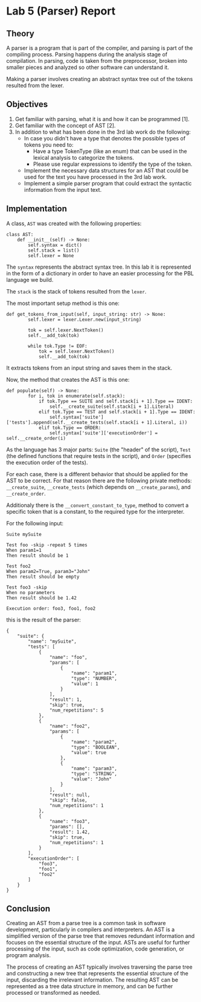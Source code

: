 # Lab 5 (Parser) Report
## Theory
A parser is a program that is part of the compiler, and parsing is part of the 
compiling process. Parsing happens during the analysis stage of compilation.
In parsing, code is taken from the preprocessor, broken into smaller pieces and 
analyzed so other software can understand it.

Making a parser involves creating an abstract syntax tree out of the tokens resulted
from the lexer.

## Objectives
 1. Get familiar with parsing, what it is and how it can be programmed [1].
 2. Get familiar with the concept of AST [2].
 3. In addition to what has been done in the 3rd lab work do the following:
     - In case you didn't have a type that denotes the possible types of tokens you need to:
        -  Have a type TokenType (like an enum) that can be used in the lexical analysis to categorize the tokens.
         - Please use regular expressions to identify the type of the token.
     - Implement the necessary data structures for an AST that could be used for the text you have processed in the 3rd lab work.
     - Implement a simple parser program that could extract the syntactic information from the input text.


## Implementation
A class, `AST` was created with the following properties:
```pycon
class AST:
    def __init__(self) -> None:
        self.syntax = dict()
        self.stack = list()
        self.lexer = None
```
The `syntax` represents the abstract syntax tree. In this lab it is represented in the
form of a dictionary in order to have an easier processing for the PBL language we build.

The `stack` is the stack of tokens resulted from the `lexer`.

The most important setup method is this one:
```pycon
def get_tokens_from_input(self, input_string: str) -> None:
        self.lexer = lexer.Lexer.new(input_string)

        tok = self.lexer.NextToken()
        self.__add_tok(tok)

        while tok.Type != EOF:
            tok = self.lexer.NextToken()
            self.__add_tok(tok)
```
It extracts tokens from an input string and saves them in the stack.

Now, the method that creates the AST is this one:
```pycon
def populate(self) -> None:
        for i, tok in enumerate(self.stack):
            if tok.Type == SUITE and self.stack[i + 1].Type == IDENT:
                self.__create_suite(self.stack[i + 1].Literal)            
            elif tok.Type == TEST and self.stack[i + 1].Type == IDENT:
                self.syntax['suite']['tests'].append(self.__create_tests(self.stack[i + 1].Literal, i))
            elif tok.Type == ORDER:
                self.syntax['suite']['executionOrder'] = self.__create_order(i)
```
As the language has 3 major parts: `Suite` (the "header" of the script), `Test` (the defined functions that require tests in the script),
and `Order` (specifies the execution order of the tests).

For each case, there is a different behavior that should be applied for the AST to be correct.
For that reason there are the following private methods: `__create_suite`, `__create_tests` (which depends on `__create_params`), and `__create_order`.

Additionaly there is the `__convert_constant_to_type`, method to convert a specific token that is a
constant, to the required type for the interpreter.

For the following input:
```
Suite mySuite

Test foo -skip -repeat 5 times
When param1=1
Then result should be 1

Test foo2
When param2=True, param3="John"
Then result should be empty

Test foo3 -skip
When no parameters
Then result should be 1.42

Execution order: foo3, foo1, foo2
```
this is the result of the parser:
```
{
    "suite": {
        "name": "mySuite",
        "tests": [
            {
                "name": "foo",
                "params": [
                    {
                        "name": "param1",
                        "type": "NUMBER",
                        "value": 1
                    }
                ],
                "result": 1,
                "skip": true,
                "num_repetitions": 5
            },
            {
                "name": "foo2",
                "params": [
                    {
                        "name": "param2",
                        "type": "BOOLEAN",        
                        "value": true
                    },
                    {
                        "name": "param3",
                        "type": "STRING",
                        "value": "John"
                    }
                ],
                "result": null,
                "skip": false,
                "num_repetitions": 1
            },
            {
                "name": "foo3",
                "params": [],
                "result": 1.42,
                "skip": true,
                "num_repetitions": 1
            }
        ],
        "executionOrder": [
            "foo3",
            "foo1",
            "foo2"
        ]
    }
}
```

## Conclusion
Creating an AST from a parse tree is a common task in software development,
particularly in compilers and interpreters. An AST is a simplified version
of the parse tree that removes redundant information and focuses on the
essential structure of the input. ASTs are useful for further processing
of the input, such as code optimization, code generation, or program analysis.

The process of creating an AST typically involves traversing the parse tree and
constructing a new tree that represents the essential structure of the input,
discarding the irrelevant information. The resulting AST can be represented as
a tree data structure in memory, and can be further processed or transformed
as needed.